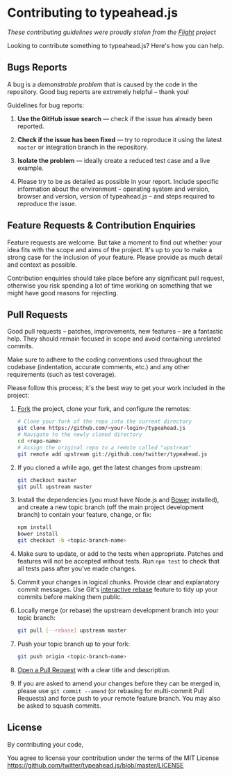 Contributing to typeahead.js
============================

*These contributing guidelines were proudly stolen from the 
[Flight](https://github.com/flightjs/flight) project*

Looking to contribute something to typeahead.js? Here's how you can help.

Bugs Reports
------------

A bug is a _demonstrable problem_ that is caused by the code in the
repository. Good bug reports are extremely helpful – thank you!

Guidelines for bug reports:

1. **Use the GitHub issue search** &mdash; check if the issue has already been
   reported.

2. **Check if the issue has been fixed** &mdash; try to reproduce it using the
   latest `master` or integration branch in the repository.

3. **Isolate the problem** &mdash; ideally create a reduced test
   case and a live example.

4. Please try to be as detailed as possible in your report. Include specific
   information about the environment – operating system and version, browser
   and version, version of typeahead.js – and steps required to reproduce the 
  issue.

Feature Requests & Contribution Enquiries
-----------------------------------------

Feature requests are welcome. But take a moment to find out whether your idea
fits with the scope and aims of the project. It's up to *you* to make a strong
case for the inclusion of your feature. Please provide as much detail and
context as possible.

Contribution enquiries should take place before any significant pull request,
otherwise you risk spending a lot of time working on something that we might
have good reasons for rejecting.

Pull Requests
-------------

Good pull requests – patches, improvements, new features – are a fantastic
help. They should remain focused in scope and avoid containing unrelated
commits.

Make sure to adhere to the coding conventions used throughout the codebase
(indentation, accurate comments, etc.) and any other requirements (such as test
coverage).

Please follow this process; it's the best way to get your work included in the
project:

1. [Fork](http://help.github.com/fork-a-repo/) the project, clone your fork,
   and configure the remotes:

   ```bash
   # Clone your fork of the repo into the current directory
   git clone https://github.com/<your-login>/typeahead.js
   # Navigate to the newly cloned directory
   cd <repo-name>
   # Assign the original repo to a remote called "upstream"
   git remote add upstream git://github.com/twitter/typeahead.js
   ```

2. If you cloned a while ago, get the latest changes from upstream:

   ```bash
   git checkout master
   git pull upstream master
   ```

3. Install the dependencies (you must have Node.js and [Bower](http://bower.io)
   installed), and create a new topic branch (off the main project development
   branch) to contain your feature, change, or fix:

   ```bash
   npm install
   bower install
   git checkout -b <topic-branch-name>
   ```

4. Make sure to update, or add to the tests when appropriate. Patches and
   features will not be accepted without tests. Run `npm test` to check that
   all tests pass after you've made changes.

5. Commit your changes in logical chunks. Provide clear and explanatory commit
   messages. Use Git's [interactive rebase](https://help.github.com/articles/interactive-rebase) feature to tidy up
   your commits before making them public.

6. Locally merge (or rebase) the upstream development branch into your topic branch:

   ```bash
   git pull [--rebase] upstream master
   ```

7. Push your topic branch up to your fork:

   ```bash
   git push origin <topic-branch-name>
   ```

8. [Open a Pull Request](https://help.github.com/articles/using-pull-requests/)
    with a clear title and description.

9. If you are asked to amend your changes before they can be merged in, please
   use `git commit --amend` (or rebasing for multi-commit Pull Requests) and
   force push to your remote feature branch. You may also be asked to squash
   commits.

License
-------

By contributing your code,

You agree to license your contribution under the terms of the MIT License
https://github.com/twitter/typeahead.js/blob/master/LICENSE
